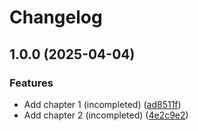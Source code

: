 # Changelog

## 1.0.0 (2025-04-04)


### Features

* Add chapter 1 (incompleted) ([ad8511f](https://github.com/MeReMa-UIT/final-report/commit/ad8511f8b9a686e98eb7694bc946cb330b1ea7f3))
* Add chapter 2 (incompleted) ([4e2c9e2](https://github.com/MeReMa-UIT/final-report/commit/4e2c9e241151a88c30136e2e645a013f21f61813))
